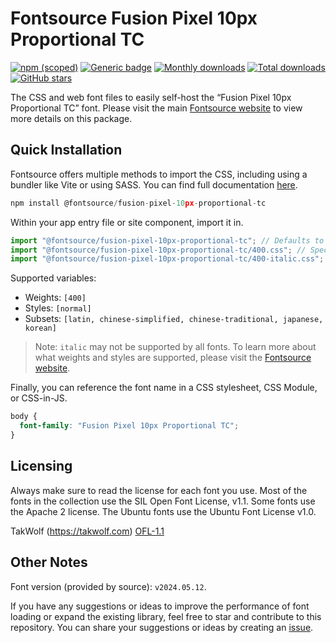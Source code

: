 # Fontsource Fusion Pixel 10px Proportional TC

[![npm (scoped)](https://img.shields.io/npm/v/@fontsource/fusion-pixel-10px-proportional-tc?color=brightgreen)](https://www.npmjs.com/package/@fontsource/fusion-pixel-10px-proportional-tc) [![Generic badge](https://img.shields.io/badge/fontsource-passing-brightgreen)](https://github.com/fontsource/fontsource) [![Monthly downloads](https://badgen.net/npm/dm/@fontsource/fusion-pixel-10px-proportional-tc)](https://github.com/fontsource/fontsource) [![Total downloads](https://badgen.net/npm/dt/@fontsource/fusion-pixel-10px-proportional-tc)](https://github.com/fontsource/fontsource) [![GitHub stars](https://img.shields.io/github/stars/fontsource/fontsource.svg?style=social&label=Star)](https://github.com/fontsource/fontsource/stargazers)

The CSS and web font files to easily self-host the “Fusion Pixel 10px Proportional TC” font. Please visit the main [Fontsource website](https://fontsource.org/fonts/fusion-pixel-10px-proportional-tc) to view more details on this package.

## Quick Installation

Fontsource offers multiple methods to import the CSS, including using a bundler like Vite or using SASS. You can find full documentation [here](https://fontsource.org/docs/getting-started/introduction).

```javascript
npm install @fontsource/fusion-pixel-10px-proportional-tc
```

Within your app entry file or site component, import it in.

```javascript
import "@fontsource/fusion-pixel-10px-proportional-tc"; // Defaults to weight 400
import "@fontsource/fusion-pixel-10px-proportional-tc/400.css"; // Specify weight
import "@fontsource/fusion-pixel-10px-proportional-tc/400-italic.css"; // Specify weight and style
```

Supported variables:
- Weights: `[400]`
- Styles: `[normal]`
- Subsets: `[latin, chinese-simplified, chinese-traditional, japanese, korean]`

> Note: `italic` may not be supported by all fonts. To learn more about what weights and styles are supported, please visit the [Fontsource website](https://fontsource.org/fonts/fusion-pixel-10px-proportional-tc).

Finally, you can reference the font name in a CSS stylesheet, CSS Module, or CSS-in-JS.

```css
body {
  font-family: "Fusion Pixel 10px Proportional TC";
}
```

## Licensing
Always make sure to read the license for each font you use. Most of the fonts in the collection use the SIL Open Font License, v1.1. Some fonts use the Apache 2 license. The Ubuntu fonts use the Ubuntu Font License v1.0.

TakWolf (https://takwolf.com)
[OFL-1.1](https://raw.githubusercontent.com/TakWolf/fusion-pixel-font/master/LICENSE-OFL)

## Other Notes
Font version (provided by source): `v2024.05.12`.

If you have any suggestions or ideas to improve the performance of font loading or expand the existing library, feel free to star and contribute to this repository. You can share your suggestions or ideas by creating an [issue](https://github.com/fontsource/fontsource/issues).
